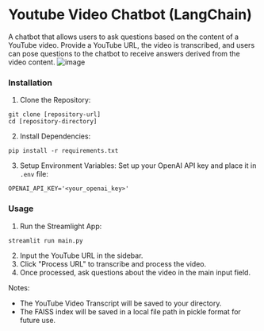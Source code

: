 # Youtube Video Chatbot (LangChain)

A chatbot that allows users to ask questions based on the content of a YouTube video.
Provide a YouTube URL, the video is transcribed, and users can pose questions to the chatbot to receive answers derived from the video content.
![image](https://github.com/jeffreykktu/youtube-video-chatbot/assets/42402011/38af4ba3-1f4b-44ff-a9f4-a03fe68eec0f)


### Installation
1. Clone the Repository:
```
git clone [repository-url]
cd [repository-directory]
```
2. Install Dependencies:
```
pip install -r requirements.txt
```
3. Setup Environment Variables:
Set up your OpenAI API key and place it in `.env` file:
```
OPENAI_API_KEY='<your_openai_key>'
```

### Usage
1. Run the Streamlight App:
```
streamlit run main.py
```
2. Input the YouTube URL in the sidebar.
3. Click "Process URL" to transcribe and process the video.
4. Once processed, ask questions about the video in the main input field.

Notes: 
- The YouTube Video Transcript will be saved to your directory.
- The FAISS index will be saved in a local file path in pickle format for future use.
